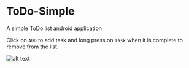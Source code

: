# ToDo-Simple
A simple ToDo list android application

Click on `ADD` to add task and long press on `Task` when it is complete to remove from the list.

![alt text](https://dl.pushbulletusercontent.com/WczqIFSkCQEgZIw4DaFzjTwZMhr3iPM7/Screenshot_2015-10-03-19-34-34-156.jpeg "Screenshot")
